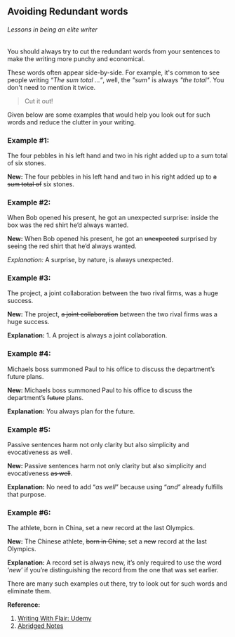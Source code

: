 ## Avoiding Redundant words
###### Lessons in being an elite writer

You should always try to cut the redundant words from your sentences to make the writing more punchy and economical.

These words often appear side-by-side. For example, it's common to see people writing _“The sum total …”_, well, the *"sum"* is always *"the total"*. 
You don't need to mention it twice.

> Cut it out!

Given below are some examples that would help you look out for such words and reduce the clutter in your writing.

### Example #1:
The four pebbles in his left hand and two in his right added up to a sum total of six stones.

**New:** The four pebbles in his left hand and two in his right added up to ~~a sum total of~~ six stones.

### Example #2:
When Bob opened his present, he got an unexpected surprise: inside the box was the red shirt he’d always wanted.

**New:** When Bob opened his present, he got an ~~unexpected~~ surprised by seeing the red shirt that he’d always wanted.

*Explanation:* A surprise, by nature, is always unexpected.

### Example #3:
The project, a joint collaboration between the two rival firms, was a huge success.

**New:** The project, ~~a joint collaboration~~ between the two rival firms was a huge success.

**Explanation:** 1. A project is always a joint collaboration.

### Example #4: 
Michaels boss summoned Paul to his office to discuss the department’s future plans.

**New:** Michaels boss summoned Paul to his office to discuss the department’s ~~future~~ plans. 

**Explanation:** You always plan for the future.

### Example #5: 
Passive sentences harm not only clarity but also simplicity and evocativeness as well.

**New:** Passive sentences harm not only clarity but also simplicity and evocativeness ~~as well~~.

**Explanation:** No need to add “_as well_” because using “_and_” already fulfills that purpose.

### Example #6: 
The athlete, born in China, set a new record at the last Olympics.

**New:** The Chinese athlete, ~~born in China,~~ set a ~~new~~ record at the last Olympics. 

**Explanation:** A record set is always new, it’s only required to use the word ‘_new_’ if you’re distinguishing the record from the one that was set earlier.

There are many such examples out there, try to look out for such words and eliminate them.

**Reference:**

1. [Writing With Flair: Udemy](https://www.udemy.com/course/writing-with-flair-how-to-become-an-exceptional-writer/)
2. [Abridged Notes](https://docs.google.com/document/d/1pXTWYLY3gSS--idNrN4oHrwqojQelY0IzdC_kAPuUjU/edit#)
